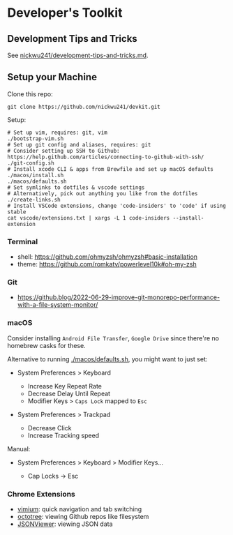 # Developer's Toolkit

## Development Tips and Tricks

See [nickwu241/development-tips-and-tricks.md](https://gist.github.com/nickwu241/1abc77d7352c6252127f16a1af6ceb45).

## Setup your Machine

Clone this repo:

```shell
git clone https://github.com/nickwu241/devkit.git
```

Setup:

```shell
# Set up vim, requires: git, vim
./bootstrap-vim.sh
# Set up git config and aliases, requires: git
# Consider setting up SSH to Github: https://help.github.com/articles/connecting-to-github-with-ssh/
./git-config.sh
# Install xcode CLI & apps from Brewfile and set up macOS defaults
./macos/install.sh
./macos/defaults.sh
# Set symlinks to dotfiles & vscode settings
# Alternatively, pick out anything you like from the dotfiles
./create-links.sh
# Install VSCode extensions, change 'code-insiders' to 'code' if using stable
cat vscode/extensions.txt | xargs -L 1 code-insiders --install-extension
```

### Terminal
- shell: https://github.com/ohmyzsh/ohmyzsh#basic-installation
- theme: https://github.com/romkatv/powerlevel10k#oh-my-zsh

### Git
- https://github.blog/2022-06-29-improve-git-monorepo-performance-with-a-file-system-monitor/

### macOS

Consider installing `Android File Transfer`, `Google Drive` since there're no homebrew casks for these.

Alternative to running [./macos/defaults.sh](https://github.com/nickwu241/devkit/blob/master/macos/bootstrap.sh), you might want to just set:

- System Preferences > Keyboard

  - Increase Key Repeat Rate
  - Decrease Delay Until Repeat
  - Modifier Keys > `Caps Lock` mapped to `Esc`

- System Preferences > Trackpad

  - Decrease Click
  - Increase Tracking speed


Manual:

- System Preferences > Keyboard > Modifier Keys...
  
  - Cap Locks -> Esc

### Chrome Extensions

- [vimium](https://vimium.github.io): quick navigation and tab switching
- [octotree](https://github.com/buunguyen/octotree): viewing Github repos like filesystem
- [JSONViewer](https://github.com/teocci/JSONViewer-for-Chrome): viewing JSON data

